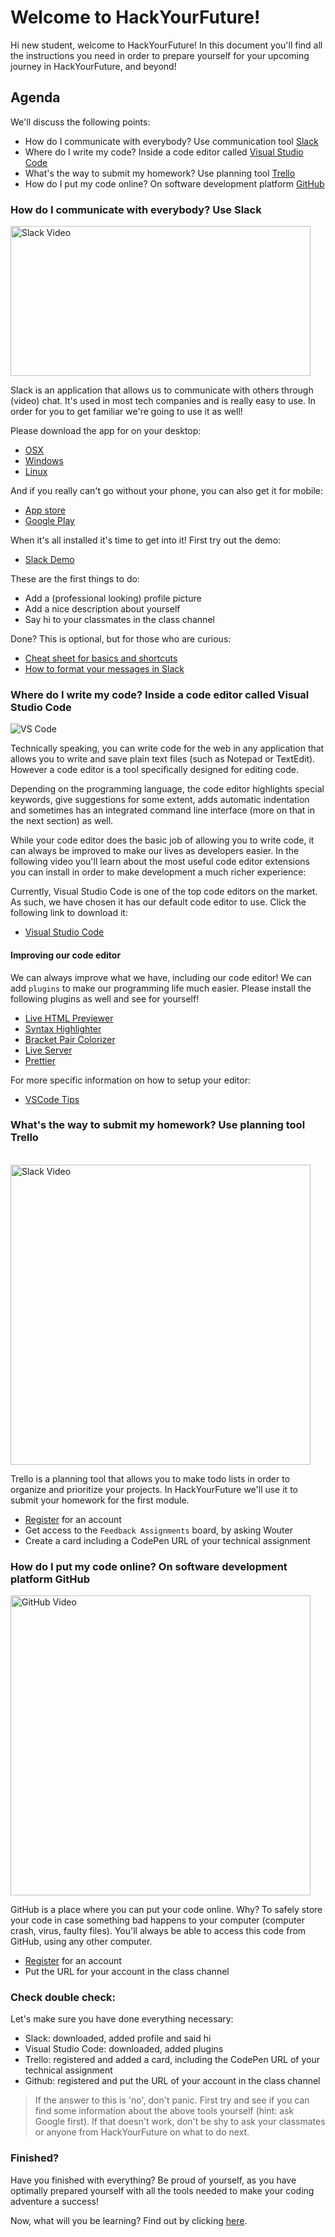 # Welcome to HackYourFuture!

Hi new student, welcome to HackYourFuture! In this document you'll find all the instructions you need in order to prepare yourself for your upcoming journey in HackYourFuture, and beyond!

## Agenda

We'll discuss the following points:

- How do I communicate with everybody? Use communication tool [Slack](https://www.slack.com)
- Where do I write my code? Inside a code editor called [Visual Studio Code](https://code.visualstudio.com/)
- What's the way to submit my homework? Use planning tool [Trello](https://trello.com/)
- How do I put my code online? On software development platform [GitHub](https://www.github.com/)

### How do I communicate with everybody? Use Slack

<a href="http://www.youtube.com/watch?feature=player_embedded&v=EYqxQGmQkVw" target="_blank"><img src="https://slackhq.com/wp-content/uploads/2019/02/2019-02_Staff_Slack1_unfurl.png" width="480" height="240" alt="Slack Video" /></a>

Slack is an application that allows us to communicate with others through (video) chat. It's used in most tech companies and is really easy to use. In order for you to get familiar we're going to use it as well!

Please download the app for on your desktop:

- [OSX](https://slack.com/downloads/osx)
- [Windows](https://slack.com/downloads/windows)
- [Linux](https://slack.com/downloads/linux)

And if you really can't go without your phone, you can also get it for mobile:

- [App store](https://itunes.apple.com/nl/app/slack/id803453959?mt=12)
- [Google Play](https://play.google.com/store/apps/details?id=com.Slack&hl=nl)

When it's all installed it's time to get into it! First try out the demo:

- [Slack Demo](https://slackdemo.com/)

These are the first things to do:

- Add a (professional looking) profile picture
- Add a nice description about yourself
- Say hi to your classmates in the class channel

Done? This is optional, but for those who are curious:

- [Cheat sheet for basics and shortcuts](https://get.slack.help/hc/en-us/articles/217626358-Cheat-sheet-for-basics-and-shortcuts)
- [How to format your messages in Slack](https://get.slack.help/hc/en-us/articles/202288908-Format-your-messages)

### Where do I write my code? Inside a code editor called Visual Studio Code

![VS Code](https://blog.launchdarkly.com/wp-content/uploads/2018/10/visualstudio_code-card.png)

Technically speaking, you can write code for the web in any application that allows you to write and save plain text files (such as Notepad or TextEdit). However a code editor is a tool specifically designed for editing code.

Depending on the programming language, the code editor highlights special keywords, give suggestions for some extent, adds automatic indentation and sometimes has an integrated command line interface (more on that in the next section) as well.

While your code editor does the basic job of allowing you to write code, it can always be improved to make our lives as developers easier. In the following video you'll learn about the most useful code editor extensions you can install in order to make development a much richer experience:

Currently, Visual Studio Code is one of the top code editors on the market. As such, we have chosen it has our default code editor to use. Click the following link to download it:

- [Visual Studio Code](https://code.visualstudio.com/)

#### Improving our code editor

We can always improve what we have, including our code editor! We can add `plugins` to make our programming life much easier. Please install the following plugins as well and see for yourself!

- [Live HTML Previewer](https://marketplace.visualstudio.com/items?itemName=hdg.live-html-previewer)
- [Syntax Highlighter](https://marketplace.visualstudio.com/items?itemName=evgeniypeshkov.syntax-highlighter)
- [Bracket Pair Colorizer](https://marketplace.visualstudio.com/items?itemName=CoenraadS.bracket-pair-colorizer)
- [Live Server](https://marketplace.visualstudio.com/items?itemName=ritwickdey.LiveServer)
- [Prettier](https://marketplace.visualstudio.com/items?itemName=esbenp.prettier-vscode)

For more specific information on how to setup your editor:

- [VSCode Tips](https://github.com/HackYourFuture/fundamentals/tree/master/VSCodeTips)

### What's the way to submit my homework? Use planning tool Trello

<br/>
<a href="http://www.youtube.com/watch?feature=player_embedded&v=tVooja0Ta5I" target="_blank"><img src="https://www.artitex.nl/wp-content/uploads/trello-logo-blue.png" width="480"  alt="Slack Video" /></a><br/>

Trello is a planning tool that allows you to make todo lists in order to organize and prioritize your projects. In HackYourFuture we'll use it to submit your homework for the first module.

- [Register](https://trello.com/signup) for an account
- Get access to the `Feedback Assignments` board, by asking Wouter
- Create a card including a CodePen URL of your technical assignment

### How do I put my code online? On software development platform GitHub

<a href="http://www.youtube.com/watch?feature=player_embedded&v=w3jLJU7DT5E" target="_blank"><img src="https://www.nieuws.social/strategie_nieuws/wp-content/uploadsnieuwssocial/2018/06/eult-42.jpg" width="480" alt="GitHub Video" /></a>

GitHub is a place where you can put your code online. Why? To safely store your code in case something bad happens to your computer (computer crash, virus, faulty files). You'll always be able to access this code from GitHub, using any other computer.

- [Register](https://github.com/join) for an account
- Put the URL for your account in the class channel

### Check double check:

Let's make sure you have done everything necessary:

- Slack: downloaded, added profile and said hi
- Visual Studio Code: downloaded, added plugins
- Trello: registered and added a card, including the CodePen URL of your technical assignment
- Github: registered and put the URL of your account in the class channel

> If the answer to this is 'no', don't panic. First try and see if you can find some information about the above tools yourself (hint: ask Google first). If that doesn't work, don't be shy to ask your classmates or anyone from HackYourFuture on what to do next.

### Finished?

Have you finished with everything? Be proud of yourself, as you have optimally prepared yourself with all the tools needed to make your coding adventure a success!

Now, what will you be learning? Find out by clicking [here](https://github.com/HackYourFuture/curriculum).
